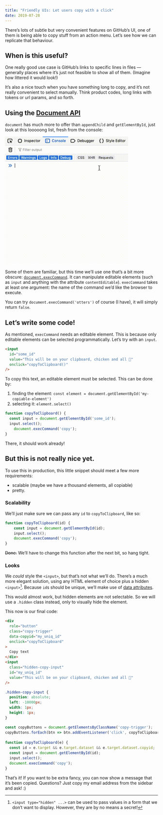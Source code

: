 ```yaml
---
title: "Friendly UIs: Let users copy with a click"
date: 2019-07-28
---
```

There’s lots of subtle but very convenient features on GitHub’s UI, one of them is being able to copy stuff from an action menu. Let’s see how we can replicate that behaviour.

## When is this useful?

One really good use case is GitHub’s links to specific lines in files — generally places where it’s just not feasible to show all of them. (Imagine how littered it would look!)

It’s also a nice touch when you have something long to copy, and it’s not really convenient to select manually. Think product codes, long links with tokens or url params, and so forth.

## Using the [Document API](https://developer.mozilla.org/en-US/docs/Web/API/Document)

`document` has much more to offer than `appendChild` and `getElementById`, just look at this looooong list, fresh from the console:

![ ](/img/document-api.gif)

Some of them are familiar, but this time we’ll use one that’s a bit more obscure: [`document.execCommand`](https://developer.mozilla.org/en-US/docs/Web/API/Document/execCommand). It can manipulate editable elements (such as `input` and anything with the attribute `contentEditable`). `execCommand` takes at least one argument: the name of the command we’d like the browser to execute.

You can try `document.execCommand('otters')` of course (I have), it will simply return `false`.

## Let’s write some code!

As mentioned, `execCommand` needs an editable element. This is because only editable elements can be selected programmatically. Let’s try with an `input`.

```html
<input
  id="some_id"
  value="This will be on your clipboard, chicken and all 🐓"
  onclick="copyToClipboard()"
/>
```

To copy this text, an editable element must be selected. This can be done by:

1. finding the element: `const element = document.getElementById('my-copiable-element')`
2. selecting it: `element.select()`

```js
function copyToClipboard() {
  const input = document.getElementById('some_id');
  input.select();
	document.execCommand('copy');
}
```

There, it should work already!

## But this is not really nice yet.

To use this in production, this little snippet should meet a few more requirements:

* scalable (maybe we have a thousand elements, all copiable)
* pretty.

### Scalability

We’ll just make sure we can pass any `id` to `copyToClipboard`, like so:

```js
function copyToClipboard(id) {
	const input = document.getElementById(id);
	input.select();
	document.execCommand('copy');
}
```

<del>Done.</del> We’ll have to change this function after the next bit, so hang tight.

### Looks

We *could* style the `<input>`, but that’s not what we’ll do. There’s a much more elegant solution, using any HTML element of choice plus a hidden `<input>`[^1]. Because `id`s should be unique, we’ll make use of [data attributes](https://developer.mozilla.org/en-US/docs/Learn/HTML/Howto/Use_data_attributes).

This would almost work, but hidden elements are not selectable. So we will use a `.hidden` class instead, only to visually hide the element.

This now is our final code:

```html
<div
  role="button"
  class="copy-trigger"
  data-copyid="my_uniq_id"
  onclick="copyToClipboard"
>
  Copy text
</div>
<input
  class="hidden-copy-input"
  id="my_uniq_id"
  value="This will be on your clipboard, chicken and all 🐓"
/>
```

```css
.hidden-copy-input {
  position: absolute;
  left: -10000px;
  width: 1px;
  height: 1px;
}
```

```js
const copyButtons = document.getElementsByClassName('copy-trigger');
copyButtons.forEach(btn => btn.addEventListener('click', copyToClipboard);

function copyToClipboard(e) {
  const id = e.target && e.target.dataset && e.target.dataset.copyid;
  const input = document.getElementById(id);
  input.select();
  document.execCommand('copy');
}
```

That’s it! If you want to be extra fancy, you can now show a message that it’s been copied. Questions? Just copy my email address from the sidebar and ask! :)

[^1]: `<input type="hidden" ...>` can be used to pass values in a form that we don’t want to display. However, they are by no means a secret!
